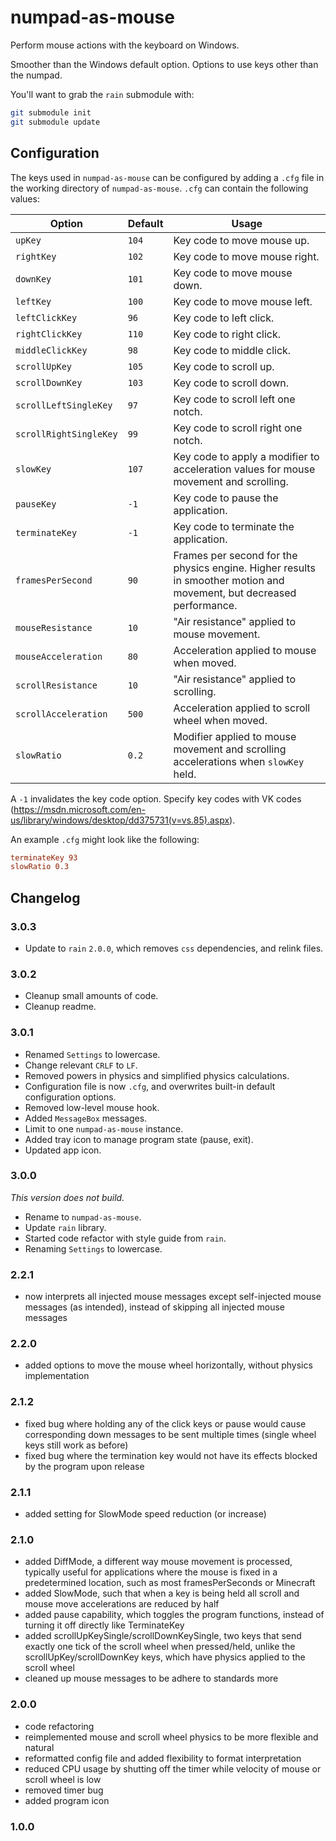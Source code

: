 # numpad-as-mouse

Perform mouse actions with the keyboard on Windows.

Smoother than the Windows default option. Options to use keys other than the numpad.

You'll want to grab the `rain` submodule with:

```bash
git submodule init
git submodule update
```

## Configuration

The keys used in `numpad-as-mouse` can be configured by adding a `.cfg` file in the working directory of `numpad-as-mouse`. `.cfg` can contain the following values:

Option|Default|Usage
-|-|-
`upKey`|`104`|Key code to move mouse up.
`rightKey`|`102`|Key code to move mouse right.
`downKey`|`101`|Key code to move mouse down.
`leftKey`|`100`|Key code to move mouse left.
`leftClickKey`|`96`|Key code to left click.
`rightClickKey`|`110`|Key code to right click.
`middleClickKey`|`98`|Key code to middle click.
`scrollUpKey`|`105`|Key code to scroll up.
`scrollDownKey`|`103`|Key code to scroll down.
`scrollLeftSingleKey`|`97`|Key code to scroll left one notch.
`scrollRightSingleKey`|`99`|Key code to scroll right one notch.
`slowKey`|`107`|Key code to apply a modifier to acceleration values for mouse movement and scrolling.
`pauseKey`|`-1`|Key code to pause the application.
`terminateKey`|`-1`|Key code to terminate the application.
`framesPerSecond`|`90`|Frames per second for the physics engine. Higher results in smoother motion and movement, but decreased performance.
`mouseResistance`|`10`|"Air resistance" applied to mouse movement.
`mouseAcceleration`|`80`|Acceleration applied to mouse when moved.
`scrollResistance`|`10`|"Air resistance" applied to scrolling.
`scrollAcceleration`|`500`|Acceleration applied to scroll wheel when moved.
`slowRatio`|`0.2`|Modifier applied to mouse movement and scrolling accelerations when `slowKey` held.

A `-1` invalidates the key code option. Specify key codes with VK codes (<https://msdn.microsoft.com/en-us/library/windows/desktop/dd375731(v=vs.85).aspx>).

An example `.cfg` might look like the following:

```cfg
terminateKey 93
slowRatio 0.3
```

## Changelog

### 3.0.3

* Update to `rain` `2.0.0`, which removes `css` dependencies, and relink files.

### 3.0.2

* Cleanup small amounts of code.
* Cleanup readme.

### 3.0.1

* Renamed `Settings` to lowercase.
* Change relevant `CRLF` to `LF`.
* Removed powers in physics and simplified physics calculations.
* Configuration file is now `.cfg`, and overwrites built-in default configuration options.
* Removed low-level mouse hook.
* Added `MessageBox` messages.
* Limit to one `numpad-as-mouse` instance.
* Added tray icon to manage program state (pause, exit).
* Updated app icon.

### 3.0.0

*This version does not build.*

* Rename to `numpad-as-mouse`.
* Update `rain` library.
* Started code refactor with style guide from `rain`.
* Renaming `Settings` to lowercase.

### 2.2.1

* now interprets all injected mouse messages except self-injected mouse messages (as intended), instead of skipping all injected mouse messages

### 2.2.0

* added options to move the mouse wheel horizontally, without physics implementation

### 2.1.2

* fixed bug where holding any of the click keys or pause would cause corresponding down messages to be sent multiple times (single wheel keys still work as before)
* fixed bug where the termination key would not have its effects blocked by the program upon release

### 2.1.1

* added setting for SlowMode speed reduction (or increase)

### 2.1.0

* added DiffMode, a different way mouse movement is processed, typically useful for applications where the mouse is fixed in a predetermined location, such as most framesPerSeconds or Minecraft
* added SlowMode, such that when a key is being held all scroll and mouse move accelerations are reduced by half
* added pause capability, which toggles the program functions, instead of turning it off directly like TerminateKey
* added scrollUpKeySingle/scrollDownKeySingle, two keys that send exactly one tick of the scroll wheel when pressed/held, unlike the scrollUpKey/scrollDownKey keys, which have physics applied to the scroll wheel
* cleaned up mouse messages to be adhere to standards more

### 2.0.0

* code refactoring
* reimplemented mouse and scroll wheel physics to be more flexible and natural
* reformatted config file and added flexibility to format interpretation
* reduced CPU usage by shutting off the timer while velocity of mouse or scroll wheel is low
* removed timer bug
* added program icon

### 1.0.0
